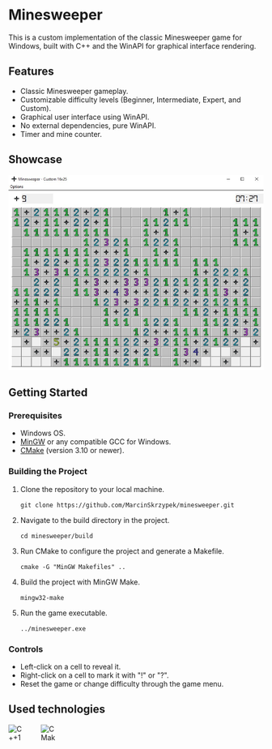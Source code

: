 # Minesweeper

This is a custom implementation of the classic Minesweeper game for Windows, built with C++ and the WinAPI for graphical interface rendering.

## Features

-   Classic Minesweeper gameplay.
-   Customizable difficulty levels (Beginner, Intermediate, Expert, and Custom).
-   Graphical user interface using WinAPI.
-   No external dependencies, pure WinAPI.
-   Timer and mine counter.

## Showcase

![Game view](https://github.com/MarcinSkrzypek/minesweeper/blob/main/assets/showcase.jpg "Game view")

## Getting Started

### Prerequisites

-   Windows OS.
-   [MinGW](https://www.mingw-w64.org/) or any compatible GCC for Windows.
-   [CMake](https://cmake.org/) (version 3.10 or newer).

### Building the Project

1. Clone the repository to your local machine.

    ```
    git clone https://github.com/MarcinSkrzypek/minesweeper.git
    ```

2. Navigate to the build directory in the project.

    ```
    cd minesweeper/build
    ```

3. Run CMake to configure the project and generate a Makefile.

    ```
    cmake -G "MinGW Makefiles" ..
    ```

4. Build the project with MinGW Make.

    ```
    mingw32-make
    ```

5. Run the game executable.

    ```
    ../minesweeper.exe
    ```

### Controls

-   Left-click on a cell to reveal it.
-   Right-click on a cell to mark it with "!" or "?".
-   Reset the game or change difficulty through the game menu.

## Used technologies

[<img align="left" width="32" height="32" alt="C++17" src="https://raw.githubusercontent.com/isocpp/logos/master/cpp_logo.png" style="padding: 0 32px 32px 0">](https://isocpp.org/get-started)
[<img align="left" width="32" height="32" alt="CMake" src="https://upload.wikimedia.org/wikipedia/commons/1/13/Cmake.svg" style="padding: 0 32px 32px 0">](https://cmake.org/)
